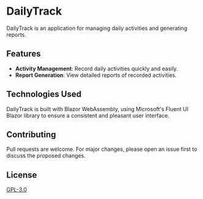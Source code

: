 # DailyTrack

DailyTrack is an application for managing daily activities and generating reports.

## Features

- **Activity Management**: Record daily activities quickly and easily.
- **Report Generation**: View detailed reports of recorded activities.

## Technologies Used

DailyTrack is built with Blazor WebAssembly, using Microsoft's Fluent UI Blazor library to ensure a consistent and pleasant user interface.

## Contributing

Pull requests are welcome. For major changes, please open an issue first to discuss the proposed changes.

## License

[GPL-3.0](https://www.gnu.org/licenses/gpl-3.0.html)
